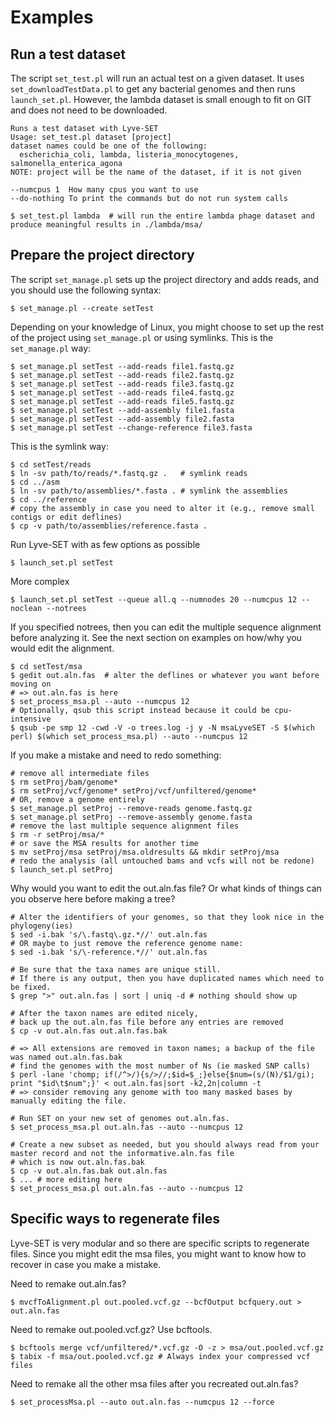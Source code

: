 Examples
========

Run a test dataset
------------------

The script `set_test.pl` will run an actual test on a given dataset. It uses `set_downloadTestData.pl` to get any bacterial genomes and then runs `launch_set.pl`.  However, the lambda dataset is small enough to fit on GIT and does not need to be downloaded.

    Runs a test dataset with Lyve-SET
    Usage: set_test.pl dataset [project]
    dataset names could be one of the following:
      escherichia_coli, lambda, listeria_monocytogenes, salmonella_enterica_agona
    NOTE: project will be the name of the dataset, if it is not given

    --numcpus 1  How many cpus you want to use
    --do-nothing To print the commands but do not run system calls

`$ set_test.pl lambda  # will run the entire lambda phage dataset and produce meaningful results in ./lambda/msa/`


Prepare the project directory
-----------------------------

The script `set_manage.pl` sets up the project directory and adds reads, and you should use the following syntax:
    
    $ set_manage.pl --create setTest

Depending on your knowledge of Linux, you might choose to set up the rest of the project using `set_manage.pl` or using symlinks.  This is the `set_manage.pl` way:

    $ set_manage.pl setTest --add-reads file1.fastq.gz
    $ set_manage.pl setTest --add-reads file2.fastq.gz
    $ set_manage.pl setTest --add-reads file3.fastq.gz
    $ set_manage.pl setTest --add-reads file4.fastq.gz
    $ set_manage.pl setTest --add-reads file5.fastq.gz
    $ set_manage.pl setTest --add-assembly file1.fasta
    $ set_manage.pl setTest --add-assembly file2.fasta
    $ set_manage.pl setTest --change-reference file3.fasta

This is the symlink way:

    $ cd setTest/reads
    $ ln -sv path/to/reads/*.fastq.gz .   # symlink reads
    $ cd ../asm
    $ ln -sv path/to/assemblies/*.fasta . # symlink the assemblies
    $ cd ../reference
    # copy the assembly in case you need to alter it (e.g., remove small contigs or edit deflines)
    $ cp -v path/to/assemblies/reference.fasta .

Run Lyve-SET with as few options as possible

    $ launch_set.pl setTest

More complex

    $ launch_set.pl setTest --queue all.q --numnodes 20 --numcpus 12 --noclean --notrees
    
If you specified notrees, then you can edit the multiple sequence alignment before analyzing it. See the next section on examples on how/why you would edit the alignment.

    $ cd setTest/msa
    $ gedit out.aln.fas  # alter the deflines or whatever you want before moving on
    # => out.aln.fas is here
    $ set_process_msa.pl --auto --numcpus 12
    # Optionally, qsub this script instead because it could be cpu-intensive
    $ qsub -pe smp 12 -cwd -V -o trees.log -j y -N msaLyveSET -S $(which perl) $(which set_process_msa.pl) --auto --numcpus 12

If you make a mistake and need to redo something:

    # remove all intermediate files
    $ rm setProj/bam/genome*
    $ rm setProj/vcf/genome* setProj/vcf/unfiltered/genome*
    # OR, remove a genome entirely
    $ set_manage.pl setProj --remove-reads genome.fastq.gz
    $ set_manage.pl setProj --remove-assembly genome.fasta
    # remove the last multiple sequence alignment files
    $ rm -r setProj/msa/*
    # or save the MSA results for another time
    $ mv setProj/msa setProj/msa.oldresults && mkdir setProj/msa
    # redo the analysis (all untouched bams and vcfs will not be redone)
    $ launch_set.pl setProj

Why would you want to edit the out.aln.fas file?  Or what kinds of things can you observe here before making a tree?
    
    # Alter the identifiers of your genomes, so that they look nice in the phylogeny(ies)
    $ sed -i.bak 's/\.fastq\.gz.*//' out.aln.fas
    # OR maybe to just remove the reference genome name:
    $ sed -i.bak 's/\-reference.*//' out.aln.fas

    # Be sure that the taxa names are unique still.
    # If there is any output, then you have duplicated names which need to be fixed.
    $ grep ">" out.aln.fas | sort | uniq -d # nothing should show up

    # After the taxon names are edited nicely,
    # back up the out.aln.fas file before any entries are removed
    $ cp -v out.aln.fas out.aln.fas.bak

    # => All extensions are removed in taxon names; a backup of the file was named out.aln.fas.bak
    # find the genomes with the most number of Ns (ie masked SNP calls)
    $ perl -lane 'chomp; if(/^>/){s/>//;$id=$_;}else{$num=(s/(N)/$1/gi); print "$id\t$num";}' < out.aln.fas|sort -k2,2n|column -t
    # => consider removing any genome with too many masked bases by manually editing the file.

    # Run SET on your new set of genomes out.aln.fas.
    $ set_process_msa.pl out.aln.fas --auto --numcpus 12
    
    # Create a new subset as needed, but you should always read from your master record and not the informative.aln.fas file
    # which is now out.aln.fas.bak
    $ cp -v out.aln.fas.bak out.aln.fas
    $ ... # more editing here
    $ set_process_msa.pl out.aln.fas --auto --numcpus 12


Specific ways to regenerate files
---------------------------------

Lyve-SET is very modular and so there are specific scripts to regenerate files.  Since you might edit the msa files, you might want to know how to recover in case you make a mistake.

Need to remake out.aln.fas?

    $ mvcfToAlignment.pl out.pooled.vcf.gz --bcfOutput bcfquery.out > out.aln.fas

Need to remake out.pooled.vcf.gz? Use bcftools.

    $ bcftools merge vcf/unfiltered/*.vcf.gz -O -z > msa/out.pooled.vcf.gz
    $ tabix -f msa/out.pooled.vcf.gz # Always index your compressed vcf files

Need to remake all the other msa files after you recreated out.aln.fas?
  
    $ set_processMsa.pl --auto out.aln.fas --numcpus 12 --force

